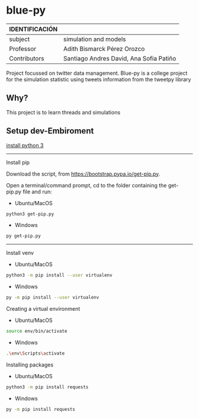 # blue-py

| IDENTIFICACIÓN | |
| :- | :- |
| subject | simulation and models |
| Professor | Adith Bismarck Pérez Orozco  |
| Contributors | Santiago Andres David, Ana Sofia Patiño |

Project focussed on twitter data management. Blue-py is a college project for the simulation statistic using tweets information from the tweetpy library

<!--Por qué es el proyecto-->
## Why?

This project is to learn threads and simulations

<!--Instalación del entorno de dev-->
## Setup dev-Embiroment

[install python 3](https://www.python.org/downloads/)

---

Install pip

Download the script, from https://bootstrap.pypa.io/get-pip.py.

Open a terminal/command prompt, cd to the folder containing the get-pip.py file and run:

- Ubuntu/MacOS

```sh
python3 get-pip.py
```

- Windows

```sh
py get-pip.py
```

---
Install venv

- Ubuntu/MacOS

```sh
python3 -m pip install --user virtualenv
```

- Windows

```sh
py -m pip install --user virtualenv
```

Creating a virtual environment

- Ubuntu/MacOS

```sh
source env/bin/activate
```

- Windows

```sh
.\env\Scripts\activate
```

Installing packages

- Ubuntu/MacOS

```sh
python3 -m pip install requests
```

- Windows

```sh
py -m pip install requests
```
<!--Ejecución de la app-->

##

<!--Ejecución de la app con docker-->
